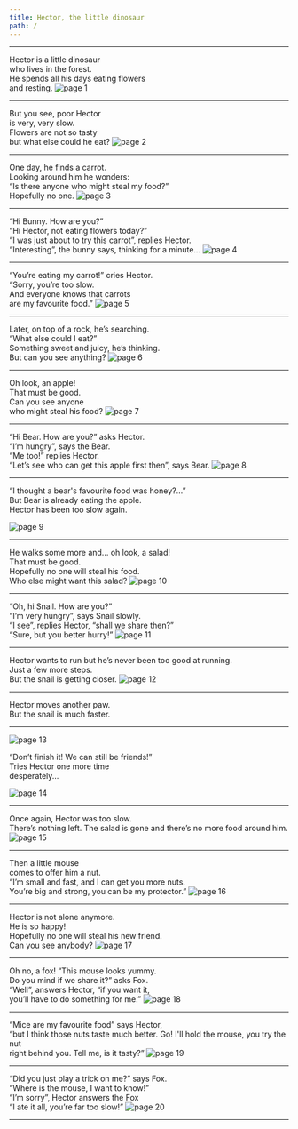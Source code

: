 ```yaml
---
title: Hector, the little dinosaur
path: /
---
```


---

Hector is a little dinosaur  
who lives in the forest.  
He spends all his days eating flowers  
and resting.
![page 1](../images/page1.png)

---

But you see, poor Hector  
is very, very slow.  
Flowers are not so tasty  
but what else could he eat?
![page 2](../images/page2.png)

---

One day, he finds a carrot.  
Looking around him he wonders:  
“Is there anyone who might steal my food?”  
Hopefully no one.
![page 3](../images/page3.png)

---

“Hi Bunny. How are you?”  
“Hi Hector, not eating flowers today?”  
“I was just about to try this carrot”, replies Hector.  
“Interesting”, the bunny says, thinking for a minute...
![page 4](../images/page4.png)

---

“You’re eating my carrot!” cries Hector.  
“Sorry, you’re too slow.  
And everyone knows that carrots  
are my favourite food.”
![page 5](../images/page5.png)

---

Later, on top of a rock, he’s searching.  
“What else could I eat?”  
Something sweet and juicy, he’s thinking.  
But can you see anything?
![page 6](../images/page6.png)

---

Oh look, an apple!  
That must be good.  
Can you see anyone  
who might steal his food?
![page 7](../images/page7.png)

---

“Hi Bear. How are you?” asks Hector.  
“I’m hungry”, says the Bear.  
“Me too!” replies Hector.  
“Let’s see who can get this apple first then”, says Bear.
![page 8](../images/page8.png)

---

“I thought a bear's favourite food was honey?…”  
But Bear is already eating the apple.  
Hector has been too slow again.

![page 9](../images/page9.png)

---

He walks some more and... oh look, a salad!  
That must be good.  
Hopefully no one will steal his food.  
Who else might want this salad?
![page 10](../images/page10.png)

---

“Oh, hi Snail. How are you?”  
“I’m very hungry”, says Snail slowly.  
“I see”, replies Hector, “shall we share then?”  
“Sure, but you better hurry!”
![page 11](../images/page11.png)

---

Hector wants to run 
but he’s never been too good at running.  
Just a few more steps.  
But the snail is getting closer.
![page 12](../images/page12.png)

---

Hector moves another paw.  
But the snail is much faster.

---

![page 13](../images/page13.png)

“Don’t finish it! We can still be friends!”  
Tries Hector one more time  
desperately...

![page 14](../images/page14.png)

---

Once again, Hector was too slow.  
There’s nothing left.
The salad is gone
and there’s no more food around him.
![page 15](../images/page15.png)

---

Then a little mouse  
comes to offer him a nut.  
“I’m small and fast, and I can get you more nuts.  
You’re big and strong, you can be my protector.”
![page 16](../images/page16.png)

---

Hector is not alone anymore.  
He is so happy!  
Hopefully no one will steal his new friend.  
Can you see anybody?
![page 17](../images/page17.png)

---

Oh no, a fox! “This mouse looks yummy.  
Do you mind if we share it?” asks Fox.  
“Well”, answers Hector, “if you want it,  
you’ll have to do something for me.”
![page 18](../images/page18.png)

---

“Mice are my favourite food” says Hector,   
“but I think those nuts taste much better. 
Go! I'll hold the mouse, you try the nut  
right behind you. Tell me, is it tasty?”
![page 19](../images/page19.png)

---

“Did you just play a trick on me?” says Fox.  
“Where is the mouse, I want to know!”  
“I’m sorry”, Hector answers the Fox  
“I ate it all, you’re far too slow!”
![page 20](../images/page20.png)

---
